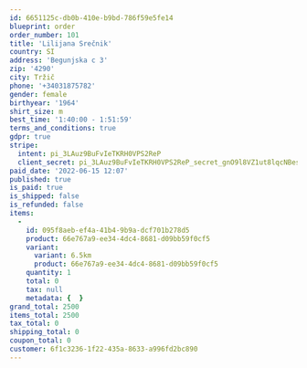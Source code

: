 ```yaml
---
id: 6651125c-db0b-410e-b9bd-786f59e5fe14
blueprint: order
order_number: 101
title: 'Lilijana Srečnik'
country: SI
address: 'Begunjska c 3'
zip: '4290'
city: Tržič
phone: '+34031875782'
gender: female
birthyear: '1964'
shirt_size: m
best_time: '1:40:00 - 1:51:59'
terms_and_conditions: true
gdpr: true
stripe:
  intent: pi_3LAuz9BuFvIeTKRH0VPS2ReP
  client_secret: pi_3LAuz9BuFvIeTKRH0VPS2ReP_secret_gnO9l8VZ1ut8lqcNBes8BQ0tf
paid_date: '2022-06-15 12:07'
published: true
is_paid: true
is_shipped: false
is_refunded: false
items:
  -
    id: 095f8aeb-ef4a-41b4-9b9a-dcf701b278d5
    product: 66e767a9-ee34-4dc4-8681-d09bb59f0cf5
    variant:
      variant: 6.5km
      product: 66e767a9-ee34-4dc4-8681-d09bb59f0cf5
    quantity: 1
    total: 0
    tax: null
    metadata: {  }
grand_total: 2500
items_total: 2500
tax_total: 0
shipping_total: 0
coupon_total: 0
customer: 6f1c3236-1f22-435a-8633-a996fd2bc890
---
```

